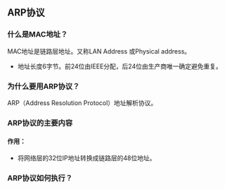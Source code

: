 ## ARP协议

### 什么是MAC地址？

MAC地址是链路层地址。又称LAN Address 或Physical address。

- 地址长度6字节。前24位由IEEE分配，后24位由生产商唯一确定避免重复。

### 为什么要用ARP协议？

ARP（Address Resolution Protocol）地址解析协议。

### ARP协议的主要内容

#### 作用：

- 将网络层的32位IP地址转换成链路层的48位地址。

### ARP协议如何执行？



